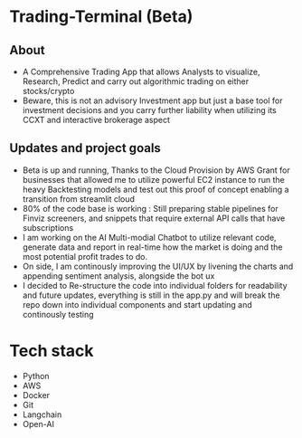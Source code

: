 # Trading-Terminal (Beta) 
## About
* A Comprehensive Trading App that allows Analysts to visualize, Research, Predict and carry out algorithmic trading on either stocks/crypto
* Beware, this is not an advisory Investment app but just a base tool for investment decisions and you carry further liability when utilizing its CCXT and interactive brokerage aspect

## Updates and project goals
* Beta is up and running, Thanks to the Cloud Provision by AWS Grant for businesses that allowed me to utilize powerful EC2 instance to run the heavy Backtesting models and test out this proof of concept enabling a transition from streamlit cloud
* 80% of the code base is working : Still preparing stable pipelines for Finviz screeners, and snippets that require external API calls that have subscriptions
* I am working on the AI Multi-modial Chatbot to utilize relevant code, generate data and report in real-time how the market is doing and the most potential profit trades to do.
* On side, I am continously improving the UI/UX by livening the charts and appending sentiment analysis, alongside the bot ux 
* I decided to Re-structure the code into individual folders for readability and future updates, everything is still in the app.py and will break the repo down into individual components and start updating and continously testing
 
# Tech stack
* Python
* AWS 
* Docker
* Git
* Langchain
* Open-AI
